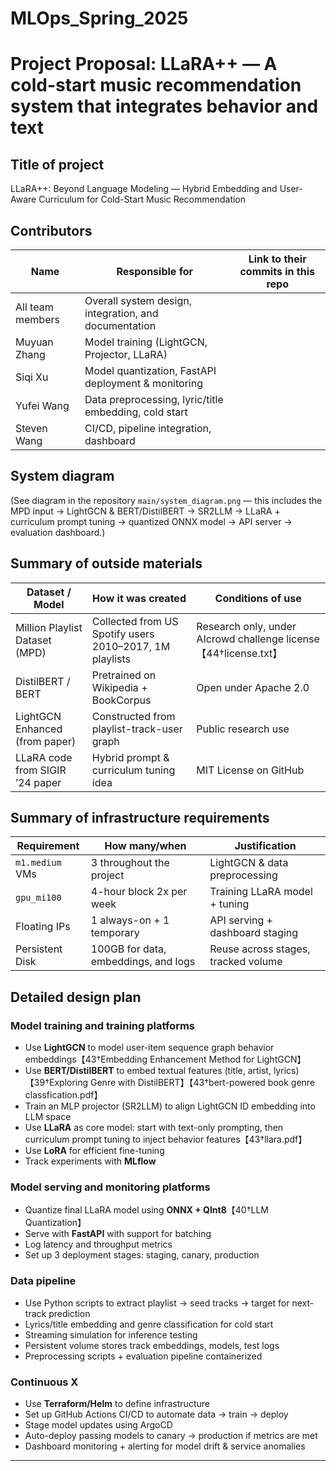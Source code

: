 # MLOps_Spring_2025
# Project Proposal: LLaRA++ — A cold-start music recommendation system that integrates behavior and text

## Title of project
LLaRA++: Beyond Language Modeling — Hybrid Embedding and User-Aware Curriculum for Cold-Start Music Recommendation

## Contributors
| Name             | Responsible for                                      | Link to their commits in this repo             |
|------------------|-------------------------------------------------------|------------------------------------------------|
| All team members | Overall system design, integration, and documentation |       |
| Muyuan Zhang        | Model training (LightGCN, Projector, LLaRA)           |  |
| Siqi Xu       | Model quantization, FastAPI deployment & monitoring   |  |
| Yufei Wang         | Data preprocessing, lyric/title embedding, cold start |  |
| Steven Wang       | CI/CD, pipeline integration, dashboard                |  |

## System diagram
(See diagram in the repository `main/system_diagram.png` — this includes the MPD input → LightGCN & BERT/DistilBERT → SR2LLM → LLaRA + curriculum prompt tuning → quantized ONNX model → API server → evaluation dashboard.)

## Summary of outside materials
| Dataset / Model                         | How it was created                                            | Conditions of use |
|----------------------------------------|----------------------------------------------------------------|-------------------|
| Million Playlist Dataset (MPD)         | Collected from US Spotify users 2010–2017, 1M playlists        | Research only, under AIcrowd challenge license 【44†license.txt】|
| DistilBERT / BERT                      | Pretrained on Wikipedia + BookCorpus                         | Open under Apache 2.0       |
| LightGCN Enhanced (from paper)         | Constructed from playlist-track-user graph                   | Public research use         |
| LLaRA code from SIGIR ’24 paper        | Hybrid prompt & curriculum tuning idea                       | MIT License on GitHub       |

## Summary of infrastructure requirements
| Requirement     | How many/when                                     | Justification                         |
|-----------------|---------------------------------------------------|--------------------------------------|
| `m1.medium` VMs | 3 throughout the project                          | LightGCN & data preprocessing        |
| `gpu_mi100`     | 4-hour block 2x per week                          | Training LLaRA model + tuning        |
| Floating IPs    | 1 always-on + 1 temporary                         | API serving + dashboard staging      |
| Persistent Disk | 100GB for data, embeddings, and logs             | Reuse across stages, tracked volume  |

## Detailed design plan

### Model training and training platforms
- Use **LightGCN** to model user-item sequence graph behavior embeddings【43†Embedding Enhancement Method for LightGCN】
- Use **BERT/DistilBERT** to embed textual features (title, artist, lyrics)【39†Exploring Genre with DistilBERT】【43†bert-powered book genre classfication.pdf】
- Train an MLP projector (SR2LLM) to align LightGCN ID embedding into LLM space
- Use **LLaRA** as core model: start with text-only prompting, then curriculum prompt tuning to inject behavior features【43†llara.pdf】
- Use **LoRA** for efficient fine-tuning
- Track experiments with **MLflow**

### Model serving and monitoring platforms
- Quantize final LLaRA model using **ONNX + QInt8**【40†LLM Quantization】
- Serve with **FastAPI** with support for batching
- Log latency and throughput metrics
- Set up 3 deployment stages: staging, canary, production

### Data pipeline
- Use Python scripts to extract playlist → seed tracks → target for next-track prediction
- Lyrics/title embedding and genre classification for cold start
- Streaming simulation for inference testing
- Persistent volume stores track embeddings, models, test logs
- Preprocessing scripts + evaluation pipeline containerized

### Continuous X
- Use **Terraform/Helm** to define infrastructure
- Set up GitHub Actions CI/CD to automate data → train → deploy
- Stage model updates using ArgoCD
- Auto-deploy passing models to canary → production if metrics are met
- Dashboard monitoring + alerting for model drift & service anomalies

---
